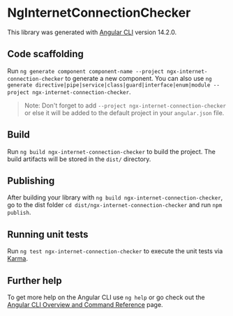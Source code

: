 # NgInternetConnectionChecker

This library was generated with [Angular CLI](https://github.com/angular/angular-cli) version 14.2.0.

## Code scaffolding

Run `ng generate component component-name --project ngx-internet-connection-checker` to generate a new component. You can also use `ng generate directive|pipe|service|class|guard|interface|enum|module --project ngx-internet-connection-checker`.

> Note: Don't forget to add `--project ngx-internet-connection-checker` or else it will be added to the default project in your `angular.json` file.

## Build

Run `ng build ngx-internet-connection-checker` to build the project. The build artifacts will be stored in the `dist/` directory.

## Publishing

After building your library with `ng build ngx-internet-connection-checker`, go to the dist folder `cd dist/ngx-internet-connection-checker` and run `npm publish`.

## Running unit tests

Run `ng test ngx-internet-connection-checker` to execute the unit tests via [Karma](https://karma-runner.github.io).

## Further help

To get more help on the Angular CLI use `ng help` or go check out the [Angular CLI Overview and Command Reference](https://angular.io/cli) page.
